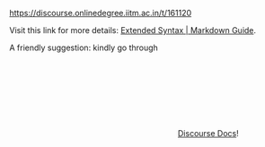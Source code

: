 https://discourse.onlinedegree.iitm.ac.in/t/161120

Visit this link for more details: <a class="inline-onebox" href="https://www.markdownguide.org/extended-syntax/#fenced-code-blocks">Extended Syntax | Markdown Guide</a>.</p>
<p>A friendly suggestion: kindly go through <a class="hashtag-cooked" data-id="45" data-slug="docs-discourse" data-type="category" href="/c/docs-discourse/45"><span class="hashtag-icon-placeholder"><svg class="fa d-icon d-icon-square-full svg-icon svg-node"><use href="#square-full"></use></svg></span><span>Discourse Docs</span></a>!